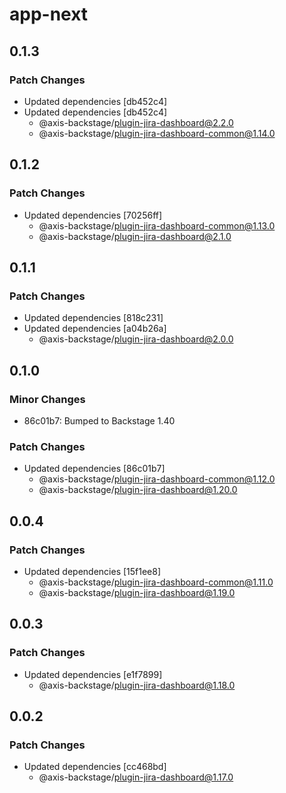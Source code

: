 # app-next

## 0.1.3

### Patch Changes

- Updated dependencies [db452c4]
- Updated dependencies [db452c4]
  - @axis-backstage/plugin-jira-dashboard@2.2.0
  - @axis-backstage/plugin-jira-dashboard-common@1.14.0

## 0.1.2

### Patch Changes

- Updated dependencies [70256ff]
  - @axis-backstage/plugin-jira-dashboard-common@1.13.0
  - @axis-backstage/plugin-jira-dashboard@2.1.0

## 0.1.1

### Patch Changes

- Updated dependencies [818c231]
- Updated dependencies [a04b26a]
  - @axis-backstage/plugin-jira-dashboard@2.0.0

## 0.1.0

### Minor Changes

- 86c01b7: Bumped to Backstage 1.40

### Patch Changes

- Updated dependencies [86c01b7]
  - @axis-backstage/plugin-jira-dashboard-common@1.12.0
  - @axis-backstage/plugin-jira-dashboard@1.20.0

## 0.0.4

### Patch Changes

- Updated dependencies [15f1ee8]
  - @axis-backstage/plugin-jira-dashboard-common@1.11.0
  - @axis-backstage/plugin-jira-dashboard@1.19.0

## 0.0.3

### Patch Changes

- Updated dependencies [e1f7899]
  - @axis-backstage/plugin-jira-dashboard@1.18.0

## 0.0.2

### Patch Changes

- Updated dependencies [cc468bd]
  - @axis-backstage/plugin-jira-dashboard@1.17.0
